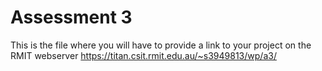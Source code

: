 # Assessment 3
This is the file where you will have to provide a link to your project on the RMIT webserver
https://titan.csit.rmit.edu.au/~s3949813/wp/a3/

